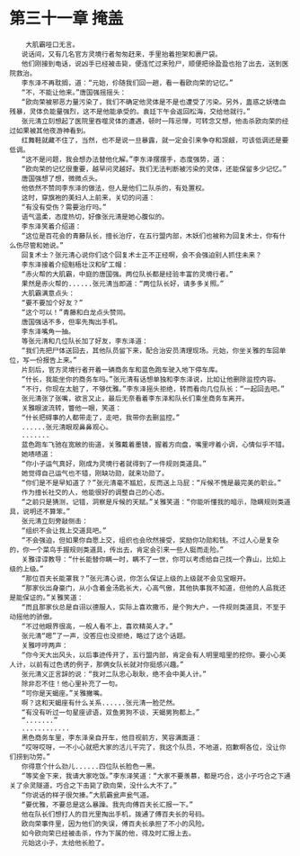 # 第三十一章 掩盖
        大肌霸哑口无言。
       说话间，又有几名官方灵境行者匆匆赶来，手里抬着担架和裹尸袋。
       他们刚接到电话，说凶手已经被击毙，便连忙过来殓尸，顺便把徐盈盈也抬了出去，送到医院救治。
       李东泽不再耽搁，道：“元始，伱随我们回一趟，看一看欧向荣的记忆。”
       “不，不能让他来。”唐国强摇摇头：
       “欧向荣被邪恶力量污染了，我们不确定他灵体是不是也遭受了污染。另外，蛊惑之妖嗜血残暴，灵体负能量强烈，这不是他能承受的。袁廷下午会返回松海，交给他就行。”
       张元清立刻想起了医院里吞噬灵体的遭遇，顿时一阵忌惮，可转念又想，他击杀欧向荣的经过如果被其他夜游神看到。
       红舞鞋就藏不住了，当然，也不是说一旦暴露，就一定会引来争夺和觊觎，可该低调还是要低调。
       “这不是问题，我会想办法替他化解。”李东泽摆摆手，态度强势，道：
       “欧向荣的记忆很重要，越早问灵越好。我们无法判断被污染的灵体，还能保留多少记忆。”
       唐国强想了想，微微点头。
       他依然不赞同李东泽的做法，但人是他们二队杀的，有处置权。
       这时，穿旗袍的美妇人上前来，关切的问道：
       “有没有受伤？需要治疗吗。”
       语气温柔，态度热切，好像张元清是她心腹似的。
       李东泽笑着介绍道：
       “这位是百花会的青藤队长，擅长治疗，在五行盟内部，木妖们也被称为回复术士，你有什么伤尽管和她说。”
       回复术士？张元清心说你们这个回复术士正不正经啊，会不会强迫别人抓住未来？
       李东泽接着介绍魁梧壮汉和矿工帽：
       “赤火帮的大肌霸，中庭的唐国强。两位队长都是经验丰富的灵境行者。”
       果然是赤火帮的......张元清当即道：“两位队长好，请多多关照。”
       大肌霸满意点头：
       “要不要加个好友？”
       “这个可以！”青藤和白龙点头赞同。
       唐国强话不多，但率先掏出手机。
       李东泽嘴角一抽。
       等张元清和几位队长加了好友，李东泽道：
       “我们先把尸体送回去，其他队员留下来，配合治安员清理现场。元始，你坐关雅的车回单位，写一份报告上来。”
       片刻后，官方灵境行者开着一辆商务车和蓝色跑车驶入地下停车库。
       “什长，我能坐你的商务车吗。”张元清有话想单独和李东泽说，比如让他删除监控内容。
       “不行，你现在太脏了，不够优雅。”李东泽摇头拒绝，转而看向几位队长：“一起回去吧。”
       张元清张了张嘴，欲言又止，最后无奈看着李东泽和队长们乘坐商务车离开。
       关雅眼波流转，瞥他一眼，笑道：
       “什长把碍事的人都带走了，走吧，我带你去删监控。”
       ......张元清眼观鼻鼻观心。
       .......
       蓝色跑车飞驰在宽敞的街道，关雅戴着墨镜，握着方向盘，嘴里哼着小调，心情似乎不错。
       她啧啧道：
       “你小子运气真好，刚成为灵境行者就得到了一件规则类道具。”
       她觉得自己运气也不错，刚缺功勋，就来功勋了。
       “你们是不是早知道了？”张元清毫不尴尬，反而送上马屁：“斥候不愧是最完美的职业。”
       作为擅长社交的人，他能很好的调整自己的心态。
       “之前只是猜测，记错，洞察是斥候的天赋。”关雅笑道：“你能听懂我的暗示，隐瞒规则类道具，说明还不算笨。”
       张元清立刻旁敲侧击：
       “组织不会让我上交道具吧。”
       “不会强迫，但如果你自愿上交，组织也会欣然接受，奖励你功勋和钱。不过人心是复杂的，你一个菜鸟手握规则类道具，传出去，肯定会引来一些人铤而走险。”
       关雅谆谆教导：“什长能替你瞒一时，瞒不了一世，你可以考虑给自己找一个靠山，比如上级的上级。”
       “那位百夫长能罩我？”张元清心说，你怎么保证上级的上级就不会见宝眼开。
       “那家伙出身豪门，从小含着金汤匙长大，心高气傲，其他执事我不知道，但他的人品我还是能保证的。”关雅笑道：
       “而且那家伙总是自诩以德服人，实际上喜欢撒币，是个狗大户，一件规则类道具，不至于动摇他的骄傲。
       “不过他眼界很高，一般人看不上，喜欢精英人才。”
       张元清“嗯”了一声，没答应也没拒绝，略过了这个话题。
       关雅哼哼两声：
       “你今天大出风头，以后事迹传开了，五行盟内部，肯定会有人明里暗里的挖你。要小心美人计，以前有过色诱的例子，那俩女队长就对你挺感兴趣。”
       张元清义正言辞的说：“我对二队忠心耿耿，绝不会中美人计。”
       除非忍不住！他心里补充了一句。
       “可你是天蝎座。”关雅撇嘴。
       啊？这和天蝎座有什么关系......张元清一脸茫然。
       “有没有听过一句星座谚语，双鱼男狗不谈，天蝎男狗都上。”
       “.......”
       ............
       黑色商务车里，李东泽亲自开车，他目视前方，笑容满面道：
       “哎呀哎呀，一不小心就把大家的活儿干完了，我这个队员，不地道，抱歉啊各位，没让你们捞到功劳。”
       你得意个什么劲儿......四位队长脸色一黑。
       “等奖金下来，我请大家吃饭。”李东泽笑道：“大家不要羡慕，都是巧合，这小子巧合之下通关了佘灵隧道，巧合之下击毙了欧向荣，没什么大不了。”
       “你说话的样子很欠揍。”大肌霸瓮声瓮气道。
       “要优雅，不要总是这么暴躁。我先向傅百夫长汇报一下。”
       他在队长们想打人的目光里掏出手机，拨通了傅百夫长的号码。
       欧向荣事件里，因为他们的失误，傅百夫长承担了不小的风险。
       如今欧向荣已经被击杀，作为下属的他，得及时汇报上去。
       元始这小子，太给他长脸了。